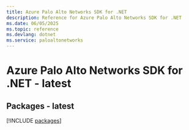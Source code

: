 ```yaml
---
title: Azure Palo Alto Networks SDK for .NET
description: Reference for Azure Palo Alto Networks SDK for .NET
ms.date: 06/05/2025
ms.topic: reference
ms.devlang: dotnet
ms.service: paloaltonetworks
---
```

# Azure Palo Alto Networks SDK for .NET - latest
## Packages - latest
[!INCLUDE [packages](palo-alto-networks-index.md)]
